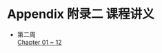 # Appendix 附录二 课程讲义

* 第二周  
[Chapter 01 ~ 12](https://www.coursera.org/learn/cpp-chengxu-sheji/supplement/2sObh/ke-cheng-slides)